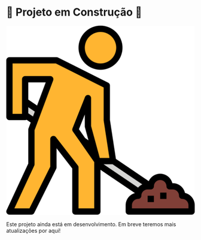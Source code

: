 # 🚧 Projeto em Construção 🚧

![Projeto em Construção](assets/em-construcao.png)

Este projeto ainda está em desenvolvimento. Em breve teremos mais atualizações por aqui!
